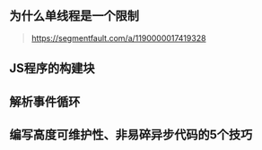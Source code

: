 ## 为什么单线程是一个限制

>https://segmentfault.com/a/1190000017419328

## JS程序的构建块

## 解析事件循环

## 编写高度可维护性、非易碎异步代码的5个技巧